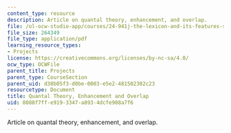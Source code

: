 ```yaml
---
content_type: resource
description: Article on quantal theory, enhancement, and overlap.
file: /ol-ocw-studio-app/courses/24-941j-the-lexicon-and-its-features-spring-2007/8088f7ffe9193347a8934dcfe908a7f6_stevens_keyser07.pdf
file_size: 264349
file_type: application/pdf
learning_resource_types:
- Projects
license: https://creativecommons.org/licenses/by-nc-sa/4.0/
ocw_type: OCWFile
parent_title: Projects
parent_type: CourseSection
parent_uid: d30b05f3-d0be-0003-e5e2-481502302c23
resourcetype: Document
title: Quantal Theory, Enhancement and Overlap
uid: 8088f7ff-e919-3347-a893-4dcfe908a7f6
---
```

Article on quantal theory, enhancement, and overlap.